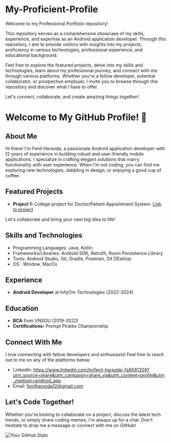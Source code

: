 # My-Proficient-Profile
Welcome to my Professional Portfolio repository!

This repository serves as a comprehensive showcase of my skills, experience, and expertise as an Android application developer. Through this repository, I aim to provide visitors with insights into my projects, proficiency in various technologies, professional experience, and educational background.

Feel free to explore the featured projects, delve into my skills and technologies, learn about my professional journey, and connect with me through various platforms. Whether you're a fellow developer, potential collaborator, or prospective employer, I invite you to browse through this repository and discover what I have to offer.

Let's connect, collaborate, and create amazing things together!


# Welcome to My GitHub Profile! 👋

## About Me

Hi there! I'm Fenil Harsoda, a passionate Android application developer with f2 years of experience in building robust and user-friendly mobile applications. I specialize in crafting elegant solutions that marry functionality with user experience. When I'm not coding, you can find me exploring new technologies, dabbling in design, or enjoying a good cup of coffee.

## Featured Projects

- **Project 1:** College project for Doctor/Patient Appointment System. [Link to project](url)

Let's collaborate and bring your next big idea to life!

## Skills and Technologies

- Programming Languages: Java, Kotlin
- Frameworks/Libraries: Android SDK, Retrofit, Room Persistence Library
- Tools: Android Studio, Git, Gradle, Postman, Git DEsktop
- OS : Window, MacOs

## Experience

- **Android Developer** at InfyOm Technologies (2022-2024)

## Education

- **BCA** from VNSGU (2019-2022)
- **Certifications:** Prompt Pirates Championship

## Connect With Me

I love connecting with fellow developers and enthusiasts! Feel free to reach out to me on any of the platforms below:

- LinkedIn: https://www.linkedin.com/in/fenil-harsoda-7a9581209?utm_source=share&utm_campaign=share_via&utm_content=profile&utm_medium=android_app                 
- Email: fenilharsoda12@gmail.com

## Let's Code Together!

Whether you're looking to collaborate on a project, discuss the latest tech trends, or simply share coding memes, I'm always up for a chat. Don't hesitate to drop me a message or connect with me on GitHub!

![Your GitHub Stats](https://github-readme-stats.vercel.app/api?username=MrfHarsoda&show_icons=true)



